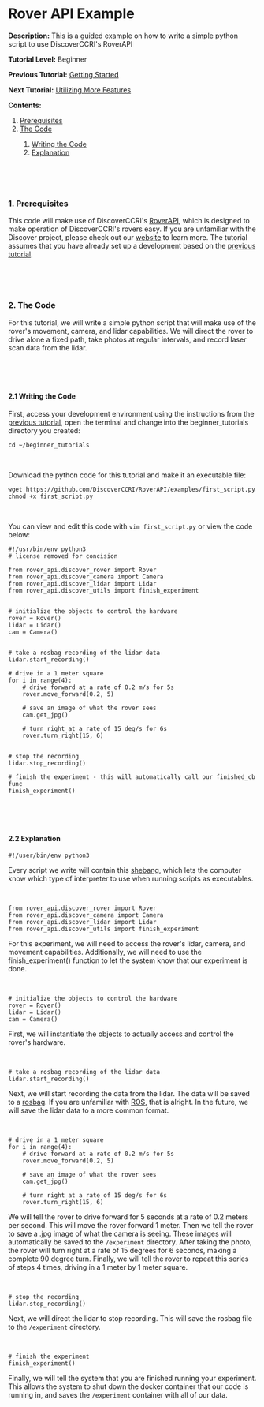 # Rover API Example

**Description:** This is a guided example on how to write a simple python script to use DiscoverCCRI's RoverAPI

**Tutorial Level:** Beginner

**Previous Tutorial:** [Getting Started](starting.md)

**Next Tutorial:** [Utilizing More Features](example1.md)

**Contents:**
<ol type="1">
  <li><a href="#1">Prerequisites</a></li>
  <li><a href="#2">The Code</a></li>
  <ol type="1">
    <li><a href="#2.1">Writing the Code</a></li>
    <li><a href="#2.2">Explanation</a></li>
  </ol>
</ol>

<p>&nbsp;</p><p>&nbsp;</p>


<div id="1"></div>

### 1. Prerequisites

This code will make use of DiscoverCCRI's [RoverAPI](https://github.com/DiscoverCCRI/RoverAPI), which is designed to make operation of DiscoverCCRI's 
rovers easy. If you are unfamiliar with the Discover project, please check out our [website](https://discoverccri.org) to learn more. The tutorial 
assumes that you have already set up a development based on the [previous tutorial](examples/starting.md).
<p>&nbsp;</p><p>&nbsp;</p>


<div id="2"></div>

### 2. The Code
For this tutorial, we will write a simple python script that will make use of the rover's movement, camera, and lidar capabilities. We will direct the rover to drive alone a fixed path, take photos at regular intervals, and record laser scan data from the lidar.

<p>&nbsp;</p>
<p>&nbsp;</p>


<div id="2.1"></div>

#### 2.1 Writing the Code
First, access your development environment using the instructions from the [previous tutorial](examples/starting.md), open the terminal and 
change into the beginner_tutorials directory you created:
```
cd ~/beginner_tutorials
```  
<p>&nbsp;</p>

Download the python code for this tutorial and make it an executable file:
```
wget https://github.com/DiscoverCCRI/RoverAPI/examples/first_script.py
chmod +x first_script.py
```
<p>&nbsp;</p>

You can view and edit this code with `vim first_script.py` or view the code below:
```
#!/usr/bin/env python3
# license removed for concision

from rover_api.discover_rover import Rover
from rover_api.discover_camera import Camera
from rover_api.discover_lidar import Lidar
from rover_api.discover_utils import finish_experiment


# initialize the objects to control the hardware
rover = Rover()
lidar = Lidar()
cam = Camera()


# take a rosbag recording of the lidar data
lidar.start_recording()

# drive in a 1 meter square
for i in range(4):
    # drive forward at a rate of 0.2 m/s for 5s
    rover.move_forward(0.2, 5)
    
    # save an image of what the rover sees
    cam.get_jpg()

    # turn right at a rate of 15 deg/s for 6s
    rover.turn_right(15, 6) 


# stop the recording
lidar.stop_recording()

# finish the experiment - this will automatically call our finished_cb func
finish_experiment()
```
<p>&nbsp;</p>
<p>&nbsp;</p>

<div id="2.2"></div>

#### 2.2 Explanation

```
#!/user/bin/env python3
```
Every script we write will contain this [shebang](https://en.wikipedia.org/wiki/Shebang_(Unix)), which lets the computer know which type of interpreter to 
use when running scripts as executables.
<p>&nbsp;</p>

```
from rover_api.discover_rover import Rover
from rover_api.discover_camera import Camera
from rover_api.discover_lidar import Lidar
from rover_api.discover_utils import finish_experiment
```
For this experiment, we will need to access the rover's lidar, camera, and movement capabilities. Additionally, we will need to use the finish_experiment() 
function to let the system know that our experiment is done.
<p>&nbsp;</p>

```
# initialize the objects to control the hardware
rover = Rover()
lidar = Lidar()
cam = Camera()
```
First, we will instantiate the objects to actually access and control the rover's hardware.
<p>&nbsp;</p>

```
# take a rosbag recording of the lidar data
lidar.start_recording()
```
Next, we will start recording the data from the lidar. The data will be saved to a [rosbag](http://wiki.ros.org/rosbag). If you are unfamiliar with [ROS](https://ros.org),
that is alright. In the future, we will save the lidar data to a more common format.
<p>&nbsp;</p>

```
# drive in a 1 meter square
for i in range(4):
    # drive forward at a rate of 0.2 m/s for 5s
    rover.move_forward(0.2, 5)
    
    # save an image of what the rover sees
    cam.get_jpg()

    # turn right at a rate of 15 deg/s for 6s
    rover.turn_right(15, 6) 
```
We will tell the rover to drive forward for 5 seconds at a rate of 0.2 meters per second. This will move the rover forward 1 meter. 
Then we tell the rover to save a .jpg image of what the camera is seeing. These images will automatically be saved to the `/experiment` directory. 
After taking the photo, the rover will turn right at a rate of 15 degrees for 6 seconds, making a complete 90 degree turn. 
Finally, we will tell the rover to repeat this series of steps 4 times, driving in a 1 meter by 1 meter square.
<p>&nbsp;</p>

```
# stop the recording
lidar.stop_recording()
```
Next, we will direct the lidar to stop recording. This will save the rosbag file to the `/experiment` directory.
<p>&nbsp;</p>

```
# finish the experiment
finish_experiment()
```
Finally, we will tell the system that you are finished running your experiment. This allows the system to shut down the docker container that our 
code is running in, and saves the `/experiment` container with all of our data.
<p>&nbsp;</p>

